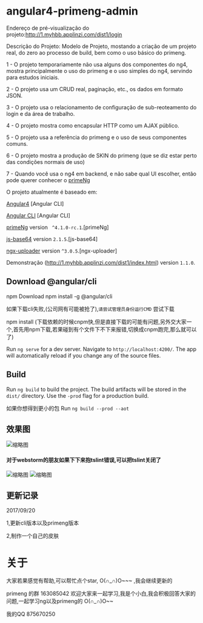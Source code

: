 # angular4-primeng-admin

Endereço de pré-visualização do projeto:http://1.myhbb.applinzi.com/dist1/login

Descrição do Projeto: Modelo de Projeto, mostando a criação de um projeto real, do zero ao processo de build, bem 
como o uso básico do primeng.

1 - O projeto temporariamente não usa alguns dos componentes do ng4, mostra principalmente o uso do primeng e o uso
simples do ng4, servindo para estudos iniciais.

2 - O projeto usa um CRUD real, paginação, etc., os dados em formato JSON.

3 - O projeto usa o relacionamento de configuração de sub-reoteamento do login e da área de trabalho.

4 - O projeto mostra como encapsular HTTP como um AJAX público.

5 - O projeto usa a referência do primeng e o uso de seus componentes comuns.

6 - O projeto mostra a produção de SKIN do primeng (que se diz estar perto das condições normais de uso)

7 - Quando você usa o ng4 em backend, e não sabe qual UI escolher, então pode querer conhecer o  [primeNg](https://www.primefaces.org/primeng/#/)

O projeto atualmente é baseado em:

[Angular4](https://angular.cn/docs/ts/latest/quickstart.html) [Angular CLI]

[Angular CLI](https://cli.angular.io/) [Angular CLI]

[primeNg](https://www.primefaces.org/primeng/#/) version ` ^4.1.0-rc.1`.[primeNg]

[js-base64](https://github.com/dankogai/js-base64) version `2.1.5`.[js-base64]

[ngx-uploader](https://github.com/jkuri/ngx-uploader) version `^3.0.5`.[ngx-uploader]

Demonstração (http://1.myhbb.applinzi.com/dist1/index.html) version `1.1.0`.

## Download @angular/cli

npm Download  npm install -g @angular/cli

如果下载cli失败,(公司网有可能被抢了),`请尝试管理员身份运行CMD` 尝试下载

npm install  (下载依赖的时候cnpm快,但是直接下载的可能有问题,另外交大家一个,首先用npm下载,若果碰到有个文件下不下来报错,切换成cnpm跑完,那么就可以了)

Run `ng serve` for a dev server. Navigate to `http://localhost:4200/`. The app will automatically reload if you change any of the source files.

## Build

Run `ng build` to build the project. The build artifacts will be stored in the `dist/` directory. Use the `-prod` flag for a production build.

如果你想得到更小的包 Run `ng build --prod --aot`

## 效果图

![缩略图](src/assets/image/md/2.png)


#### 对于webstorm的朋友如果下下来抱tslint错误,可以把tslint关闭了

![缩略图](src/assets/image/md/3.png)
![缩略图](src/assets/image/md/4.png)

## 更新记录
2017/09/20

1,更新cli版本以及primeng版本

2,制作一个自己的皮肤



# 关于


大家若果感觉有帮助,可以帮忙点个star, O(∩_∩)O~~~ ,我会继续更新的

primeng 的群  163085042  欢迎大家来一起学习,我是个小白,我会积极回答大家的问题,一起学习ng以及primeng的 O(∩_∩)O~~

我的QQ  875670250
